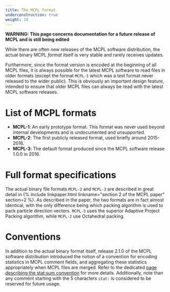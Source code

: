```yaml
---
title: The MCPL format
underconstruction: true
weight: 10
---
```


**WARNING: This page concerns documentation for a future release of MCPL and is still being edited**

While there are often new releases of the MCPL software distribution, the actual binary MCPL *format* itself is very stable and rarely receives updates.

Furthermore, since the format version is encoded at the beginning of all MCPL files, it is always possible for the latest MCPL software to read files in older formats (except the format `MCPL-1` which was a test format never released to the wider public). This is obviously an important design feature, intended to ensure that older MCPL files can always be read with the latest MCPL software releases.

# List of MCPL formats

* **MCPL-1**: An early prototype format. This format was never used beyond internal developments and is undocumented and unsupported.
* **MCPL-2**: The first publicly released format, used briefly around 2015-2016.
* **MCPL-3**: The default format produced since the MCPL software release 1.0.0 in 2016.

# Full format specifications

The actual binary file formats `MCPL-2` and `MCPL-3` are described in great detail in {% include linkpaper.html linkname="section 2 of the MCPL paper" section=2 %}. As described in the paper, the two formats are in fact almost identical, with the only difference being which packing algorithm is used to pack particle direction vectors. `MCPL-3` uses the superior Adaptive Project Packing algorithm, while `MCPL-2` use Octahedral packing.

# Conventions

In addition to the actual binary format itself, release 2.1.0 of the MCPL software distribution introduced the notion of a convention for encoding statistics in MCPL comment fields, and aggregating these statistics appropriately when MCPL files are merged. Refer to the dedicated [page describing the stat:sum convention](LOCAL:format_statsum/) for more details. Additionally, note than any comment starting with the 5 characters `stat:` is considered to be reserved for future usage.
